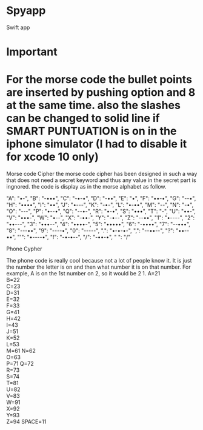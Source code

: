 # Spyapp
Swift app
#
# Important

# For the morse code the bullet points are inserted by pushing option and 8 at the same time. also the slashes can be changed to solid line if SMART PUNTUATION is on in the iphone simulator (I had to disable it for xcode 10 only)

Morse code Cipher
the morse code cipher has been designed in such a way that does not need a secret keyword and thus any value in the secret part is ingnored. the code is display as in the morse alphabet as follow.

"A": "•-", 
"B": "-•••",
"C": "-•-•", 
"D": "-••",
"E": "•",
"F": "••-•", 
"G": "--•",
"H": "••••",
"I": "••",
"J": "•---", 
"K": "-•-", 
"L": "•-••",
"M": "--",
"N": "-•",
"O": "---",
"P": "•--•",
"Q": "--•-", 
"R": "•-•", 
"S": "•••", 
"T": "-", 
"U": "••-",
"V": "•••-", 
"W": "•--", 
"X": "-••-",
"Y": "-•--",
"Z": "--••",
"1": "•----",
"2": "••---", 
"3": "•••--", 
"4": "••••-", 
"5": "•••••", 
"6": "-••••", 
"7": "--•••", 
"8": "---••", 
"9": "----•", 
"0": "-----", 
".": "•-•-•-",
",": "--••--",
"?": "••--••", 
"'": "•----•",
"!": "-•-•--",
"/": "-••-•", 
" ": "/"

Phone Cypher

The phone code is really cool because not a lot of people know it. 
It is just the number the letter is on and then what number it is on that number. 
For example, A is on the 1st number on 2, so it would be 2 1. 
A=21   
B=22    
C=23    
D=31    
E=32     
F=33    
G=41    
H=42    
I=43    
J=51    
K=52    
L=53   
M=61 
N=62  
O=63   
P=71 
Q=72  
R=73  
S=74  
T=81  
U=82  
V=83  
W=91  
X=92  
Y=93  
Z=94 
SPACE=11
